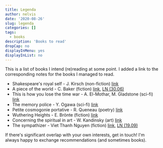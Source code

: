```yaml
---
title: Legenda
author: nelvis
date: '2020-08-26'
slug: legenda
categories: []
tags:
  - books
description: 'Books to read'
dropCap: no
displayInMenu: yes
displayInList: no
---
```


This is a list of books I intend (re)reading at some point. I added a link to the corresponding notes for the books I managed to read.

* Shakespeare's royal self - J. Kirsch (non-fiction) [link](https://www.goodreads.com/book/show/4624552-shakespeare-s-royal-self)
* A piece of the world - C. Baker (fiction) [link](https://www.goodreads.com/book/show/30255942-a-piece-of-the-world?ac=1&from_search=true&qid=2GV89y6t0M&rank=1), [LN (30.06)](https://naelvis.github.io/refactored-happiness/posts/a-piece-of-the-world-c-baker/)
* This is how you lose the time war - A. El-Mothar, M. Gladstone (sci-fi) [link](https://www.goodreads.com/book/show/43352954-this-is-how-you-lose-the-time-war?ac=1&from_search=true&qid=kVR3XrPRNO&rank=1)
* The memory police - Y. Ogawa (sci-fi) [link](https://www.goodreads.com/book/show/37004370-the-memory-police)
* Petite cosmogonie portative - R. Queneau (poetry) [link](https://www.goodreads.com/book/show/9671378-piccola-cosmogonia-portatile)
* Wuthering Heights - E. Brönte (fiction) [link](https://www.goodreads.com/book/show/6185.Wuthering_Heights)
* Concerning the spiritual in art - W. Kandinsky (art) [link](https://www.goodreads.com/book/show/857502.Concerning_the_Spiritual_in_Art)
* The sympathizer - Viet Thanh Nguyen (fiction) [link](https://www.goodreads.com/book/show/23168277-the-sympathizer), [LN (19.09)](https://naelvis.github.io/refactored-happiness/posts/the-sympathizer-viet-thanh-nguyen/)


If there's significant overlap with your own interests, get in touch! I'm always happy to exchange recommendations (and sometimes books).
